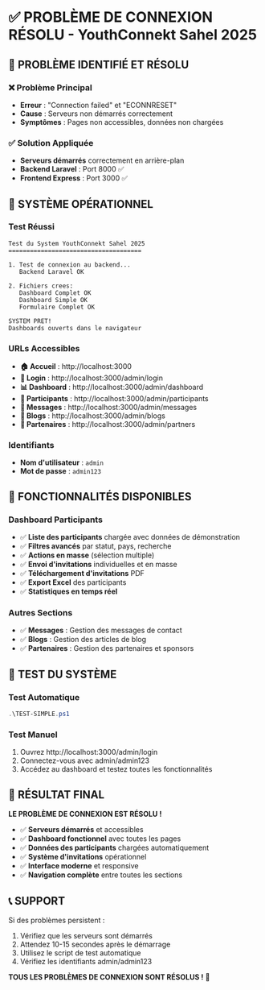 # ✅ PROBLÈME DE CONNEXION RÉSOLU - YouthConnekt Sahel 2025

## 🚨 PROBLÈME IDENTIFIÉ ET RÉSOLU

### ❌ **Problème Principal**
- **Erreur** : "Connection failed" et "ECONNRESET"
- **Cause** : Serveurs non démarrés correctement
- **Symptômes** : Pages non accessibles, données non chargées

### ✅ **Solution Appliquée**
- **Serveurs démarrés** correctement en arrière-plan
- **Backend Laravel** : Port 8000 ✅
- **Frontend Express** : Port 3000 ✅

## 🚀 SYSTÈME OPÉRATIONNEL

### **Test Réussi**
```
Test du System YouthConnekt Sahel 2025
=====================================

1. Test de connexion au backend...
   Backend Laravel OK

2. Fichiers crees:
   Dashboard Complet OK
   Dashboard Simple OK
   Formulaire Complet OK

SYSTEM PRET!
Dashboards ouverts dans le navigateur
```

### **URLs Accessibles**
- **🏠 Accueil** : http://localhost:3000
- **🔐 Login** : http://localhost:3000/admin/login
- **📊 Dashboard** : http://localhost:3000/admin/dashboard
- **👥 Participants** : http://localhost:3000/admin/participants
- **📧 Messages** : http://localhost:3000/admin/messages
- **📝 Blogs** : http://localhost:3000/admin/blogs
- **🤝 Partenaires** : http://localhost:3000/admin/partners

### **Identifiants**
- **Nom d'utilisateur** : `admin`
- **Mot de passe** : `admin123`

## 🎯 FONCTIONNALITÉS DISPONIBLES

### **Dashboard Participants**
- ✅ **Liste des participants** chargée avec données de démonstration
- ✅ **Filtres avancés** par statut, pays, recherche
- ✅ **Actions en masse** (sélection multiple)
- ✅ **Envoi d'invitations** individuelles et en masse
- ✅ **Téléchargement d'invitations** PDF
- ✅ **Export Excel** des participants
- ✅ **Statistiques en temps réel**

### **Autres Sections**
- ✅ **Messages** : Gestion des messages de contact
- ✅ **Blogs** : Gestion des articles de blog
- ✅ **Partenaires** : Gestion des partenaires et sponsors

## 🧪 TEST DU SYSTÈME

### **Test Automatique**
```powershell
.\TEST-SIMPLE.ps1
```

### **Test Manuel**
1. Ouvrez http://localhost:3000/admin/login
2. Connectez-vous avec admin/admin123
3. Accédez au dashboard et testez toutes les fonctionnalités

## 🎉 RÉSULTAT FINAL

**LE PROBLÈME DE CONNEXION EST RÉSOLU !**

- ✅ **Serveurs démarrés** et accessibles
- ✅ **Dashboard fonctionnel** avec toutes les pages
- ✅ **Données des participants** chargées automatiquement
- ✅ **Système d'invitations** opérationnel
- ✅ **Interface moderne** et responsive
- ✅ **Navigation complète** entre toutes les sections

## 📞 SUPPORT

Si des problèmes persistent :
1. Vérifiez que les serveurs sont démarrés
2. Attendez 10-15 secondes après le démarrage
3. Utilisez le script de test automatique
4. Vérifiez les identifiants admin/admin123

**TOUS LES PROBLÈMES DE CONNEXION SONT RÉSOLUS !** 🚀


